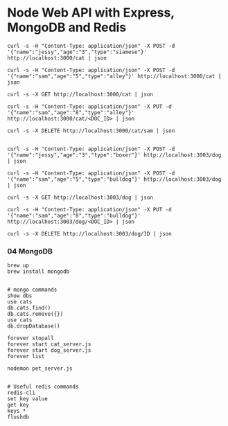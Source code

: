 # Node Web API with Express, MongoDB and Redis


    curl -s -H "Content-Type: application/json" -X POST -d '{"name":"jessy","age":"3","type":"siamese"}' http://localhost:3000/cat | json

    curl -s -H "Content-Type: application/json" -X POST -d '{"name":"sam","age":"5","type":"alley"}' http://localhost:3000/cat | json

    curl -s -X GET http://localhost:3000/cat | json

    curl -s -H "Content-Type: application/json" -X PUT -d '{"name":"sam","age":"8","type":"alley"}' http://localhost:3000/cat/<DOC_ID> | json

    curl -s -X DELETE http://localhost:3000/cat/sam | json


    curl -s -H "Content-Type: application/json" -X POST -d '{"name":"jessy","age":"3","type":"boxer"}' http://localhost:3003/dog | json

    curl -s -H "Content-Type: application/json" -X POST -d '{"name":"sam","age":"5","type":"bulldog"}' http://localhost:3003/dog | json

    curl -s -X GET http://localhost:3003/dog | json

    curl -s -H "Content-Type: application/json" -X PUT -d '{"name":"sam","age":"8","type":"bulldog"}' http://localhost:3003/dog/<DOC_ID> | json

    curl -s -X DELETE http://localhost:3003/dog/ID | json

### 04 MongoDB

    brew up
    brew install mongodb


    # mongo commands
    show dbs
    use cats
    db.cats.find()
    db.cats.remove({})
    use cats
    db.dropDatabase()

    forever stopall
    forever start cat_server.js
    forever start dog_server.js
    forever list

    nodemon pet_server.js


    # Useful redis commands
    redis-cli
    set key value
    get key
    keys *
    flushdb

